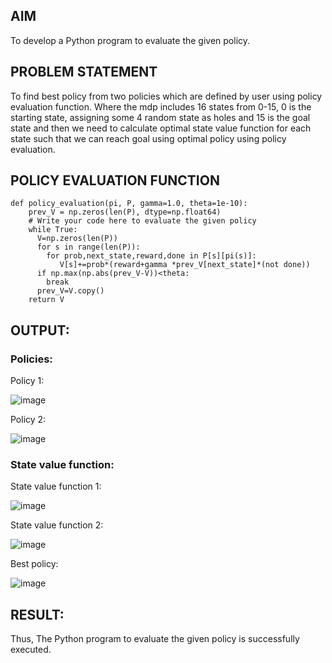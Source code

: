## AIM
To develop a Python program to evaluate the given policy.

## PROBLEM STATEMENT
To find best policy from two policies which are defined by user using policy evaluation function. Where the mdp includes 16 states from 0-15, 0 is the starting state, assigning some 4 random state as holes and 15 is the goal state and then we need to calculate optimal state value function for each state such that we can reach goal using optimal policy using policy evaluation.

## POLICY EVALUATION FUNCTION
```
def policy_evaluation(pi, P, gamma=1.0, theta=1e-10):
    prev_V = np.zeros(len(P), dtype=np.float64)
    # Write your code here to evaluate the given policy
    while True:
      V=np.zeros(len(P))
      for s in range(len(P)):
        for prob,next_state,reward,done in P[s][pi(s)]:
           V[s]+=prob*(reward+gamma *prev_V[next_state]*(not done))
      if np.max(np.abs(prev_V-V))<theta:
        break
      prev_V=V.copy()
    return V
```

## OUTPUT:
### Policies:

Policy 1:


![image](https://github.com/user-attachments/assets/e09cf78c-3ea4-4874-ba0c-a237f6abc315)   


Policy 2:


 
![image](https://github.com/user-attachments/assets/ddd0445d-09c0-4c43-9e95-a6c9d65ccf2b)



### State value function:

State value function 1:


![image](https://github.com/user-attachments/assets/9ef31b32-9480-4366-a8d0-2b2af99532e3)

State value function 2:


![image](https://github.com/user-attachments/assets/2b17156e-1ac7-453f-9539-ca7bdc018d6b)



Best policy:


![image](https://github.com/user-attachments/assets/43a648ef-7143-4531-b7de-6514823784b6)


## RESULT:

Thus, The Python program to evaluate the given policy is successfully executed.
